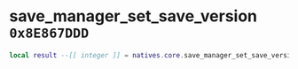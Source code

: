 # save_manager_set_save_version `0x8E867DDD`

```lua
local result --[[ integer ]] = natives.core.save_manager_set_save_version(_unk0 --[[ string ]])
```